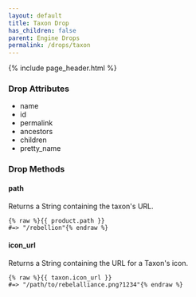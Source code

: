 ```yaml
---
layout: default
title: Taxon Drop
has_children: false
parent: Engine Drops
permalink: /drops/taxon
---
```


{% include page_header.html %}

### Drop Attributes

- name
- id
- permalink
- ancestors
- children
- pretty_name

### Drop Methods

#### path

Returns a String containing the taxon's URL.

```liquid
{% raw %}{{ product.path }}
#=> "/rebellion"{% endraw %}
```

#### icon_url

Returns a String containing the URL for a Taxon's icon.

```liquid
{% raw %}{{ taxon.icon_url }}
#=> "/path/to/rebelalliance.png?1234"{% endraw %}
```
